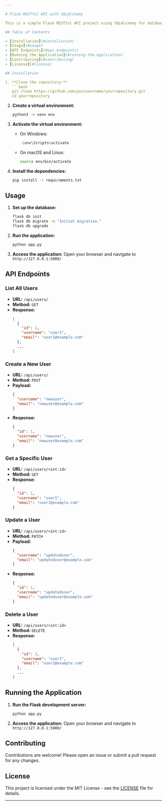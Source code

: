 ```yaml
---

# Flask RESTful API with SQLAlchemy

This is a simple Flask RESTful API project using SQLAlchemy for database management. It includes basic CRUD operations for a `UserModel` with `username` and `email` fields.

## Table of Contents

- [Installation](#installation)
- [Usage](#usage)
- [API Endpoints](#api-endpoints)
- [Running the Application](#running-the-application)
- [Contributing](#contributing)
- [License](#license)

## Installation

1. **Clone the repository:**
   ```bash
   git clone https://github.com/yourusername/yourrepository.git
   cd yourrepository
   ```

2. **Create a virtual environment:**
   ```bash
   python3 -m venv env
   ```

3. **Activate the virtual environment:**
   - On Windows:
     ```bash
     .\env\Scripts\activate
     ```
   - On macOS and Linux:
     ```bash
     source env/bin/activate
     ```

4. **Install the dependencies:**
   ```bash
   pip install -r requirements.txt
   ```

## Usage

1. **Set up the database:**
   ```bash
   flask db init
   flask db migrate -m "Initial migration."
   flask db upgrade
   ```

2. **Run the application:**
   ```bash
   python app.py
   ```

3. **Access the application:**
   Open your browser and navigate to `http://127.0.0.1:5000/`

## API Endpoints

### List All Users

- **URL:** `/api/users/`
- **Method:** `GET`
- **Response:**
  ```json
  [
    {
      "id": 1,
      "username": "user1",
      "email": "user1@example.com"
    },
    ...
  ]
  ```

### Create a New User

- **URL:** `/api/users/`
- **Method:** `POST`
- **Payload:**
  ```json
  {
    "username": "newuser",
    "email": "newuser@example.com"
  }
  ```
- **Response:**
  ```json
  {
    "id": 1,
    "username": "newuser",
    "email": "newuser@example.com"
  }
  ```

### Get a Specific User

- **URL:** `/api/users/<int:id>`
- **Method:** `GET`
- **Response:**
  ```json
  {
    "id": 1,
    "username": "user1",
    "email": "user1@example.com"
  }
  ```

### Update a User

- **URL:** `/api/users/<int:id>`
- **Method:** `PATCH`
- **Payload:**
  ```json
  {
    "username": "updateduser",
    "email": "updateduser@example.com"
  }
  ```
- **Response:**
  ```json
  {
    "id": 1,
    "username": "updateduser",
    "email": "updateduser@example.com"
  }
  ```

### Delete a User

- **URL:** `/api/users/<int:id>`
- **Method:** `DELETE`
- **Response:**
  ```json
  [
    {
      "id": 2,
      "username": "user2",
      "email": "user2@example.com"
    },
    ...
  ]
  ```

## Running the Application

1. **Run the Flask development server:**
   ```bash
   python app.py
   ```

2. **Access the application:**
   Open your browser and navigate to `http://127.0.0.1:5000/`

## Contributing

Contributions are welcome! Please open an issue or submit a pull request for any changes.

## License

This project is licensed under the MIT License - see the [LICENSE](LICENSE) file for details.

---
```

